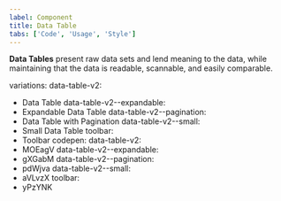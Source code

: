 ```yaml
---
label: Component
title: Data Table
tabs: ['Code', 'Usage', 'Style']
---
```



<page-intro>**Data Tables** present raw data sets and lend meaning to the data, while maintaining that the data is readable, scannable, and easily comparable.</page-intro>

variations:
  data-table-v2:
  - Data Table
  data-table-v2--expandable:
  - Expandable Data Table
  data-table-v2--pagination:
  - Data Table with Pagination
  data-table-v2--small:
  - Small Data Table
  toolbar:  
  - Toolbar
codepen:
  data-table-v2:
  - MOEagV
  data-table-v2--expandable:
  - gXGabM
  data-table-v2--pagination:
  - pdWjva
  data-table-v2--small:
  - aVLvzX
  toolbar:
  - yPzYNK
